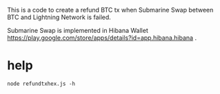 This is a code to create a refund BTC tx when Submarine Swap between BTC and Lightning Network is failed.

Submarine Swap is implemented in Hibana Wallet https://play.google.com/store/apps/details?id=app.hibana.hibana .

# help

`node refundtxhex.js -h`
